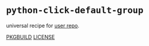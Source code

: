 # `python-click-default-group`

universal recipe for [user repo](../themartiancompany/ur).

[PKGBUILD](PKGBUILD)
[LICENSE](COPYING)

